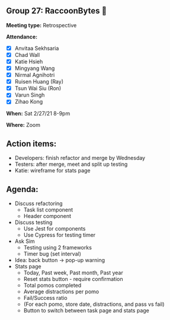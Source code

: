 ## Group 27: RaccoonBytes :raccoon:

**Meeting type:** Retrospective

**Attendance:**
- [x] Anvitaa Sekhsaria
- [x] Chad Wall
- [x] Katie Hsieh
- [x] Mingyang Wang
- [x] Nirmal Agnihotri
- [x] Ruisen Huang (Ray)
- [x] Tsun Wai Siu (Ron)
- [x] Varun Singh
- [x] Zihao Kong

**When:** Sat 2/27/21 8-9pm

**Where:** Zoom

## Action items:
- Developers: finish refactor and merge by Wednesday
- Testers: after merge, meet and split up testing
- Katie: wireframe for stats page

## Agenda:
- Discuss refactoring
  - Task list component
  - Header component
- Discuss testing
  - Use Jest for components
  - Use Cypress for testing timer
- Ask Sim
  - Testing using 2 frameworks
  - Timer bug (set interval)
- Idea: back button → pop-up warning
- Stats page
  - Today, Past week, Past month, Past year
  - Reset stats button - require confirmation
  - Total pomos completed
  - Average distractions per pomo
  - Fail/Success ratio
  - (For each pomo, store date, distractions, and pass vs fail)
  - Button to switch between task page and stats page
